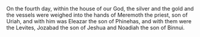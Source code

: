 On the fourth day, within the house of our God, the silver and the gold and the vessels were weighed into the hands of Meremoth the priest, son of Uriah, and with him was Eleazar the son of Phinehas, and with them were the Levites, Jozabad the son of Jeshua and Noadiah the son of Binnui.

